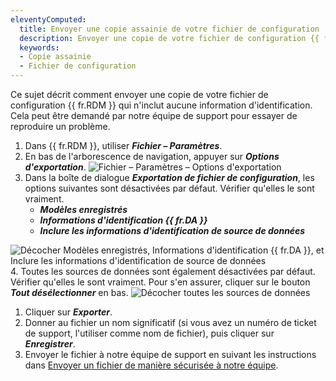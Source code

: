 ```yaml
---
eleventyComputed:
  title: Envoyer une copie assainie de votre fichier de configuration
  description: Envoyer une copie de votre fichier de configuration {{ fr.RDM }} qui n'inclut aucune information d'identification.
  keywords:
  - Copie assainie
  - Fichier de configuration
---
```

Ce sujet décrit comment envoyer une copie de votre fichier de configuration {{ fr.RDM }} qui n'inclut aucune information d'identification. Cela peut être demandé par notre équipe de support pour essayer de reproduire un problème.

1. Dans {{ fr.RDM }}, utiliser ***Fichier – Paramètres***.
1. En bas de l'arborescence de navigation, appuyer sur ***Options d'exportation***.
![Fichier – Paramètres – Options d'exportation](https://cdnweb.devolutions.net/docs/docs_en_kb_KB2331.png)
1. Dans la boîte de dialogue ***Exportation de fichier de configuration***, les options suivantes sont désactivées par défaut. Vérifier qu'elles le sont vraiment.
    * ***Modèles enregistrés***
    * ***Informations d'identification {{ fr.DA }}***
    * ***Inclure les informations d'identification de source de données***

![Décocher Modèles enregistrés, Informations d'identification {{ fr.DA }}, et Inclure les informations d'identification de source de données](https://cdnweb.devolutions.net/docs/docs_en_kb_KB2332.png)
4. Toutes les sources de données sont également désactivées par défaut. Vérifier qu'elles le sont vraiment. Pour s'en assurer, cliquer sur le bouton ***Tout désélectionner*** en bas.
![Décocher toutes les sources de données](https://cdnweb.devolutions.net/docs/docs_en_kb_KB2333.png)
1. Cliquer sur ***Exporter***.
1. Donner au fichier un nom significatif (si vous avez un numéro de ticket de support, l'utiliser comme nom de fichier), puis cliquer sur ***Enregistrer***.
1. Envoyer le fichier à notre équipe de support en suivant les instructions dans [Envoyer un fichier de manière sécurisée à notre équipe](/rdm/kb/general-knowledge/securely-send-file/).
